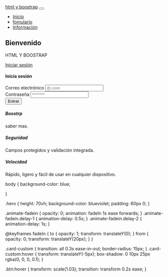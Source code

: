 <!DOCTYPE html>
<html lang="es">
<head>
  <meta charset="UTF-8" />
  <meta name="viewport" content="width=device-width, initial-scale=1.0"/>
  <title>HTML CSS + BOSTRAP</title>

  <!-- Bootstrap CSS -->
  <link href="https://cdn.jsdelivr.net/npm/bootstrap@5.3.3/dist/css/bootstrap.min.css" rel="stylesheet"/>
  <!-- Bootstrap Icons -->
  <link href="https://cdn.jsdelivr.net/npm/bootstrap-icons@1.11.1/font/bootstrap-icons.css" rel="stylesheet"/>
  <!-- Custom CSS -->
  <link rel="stylesheet" href="styles.css"/>
</head>
<body>

  <!-- Navbar -->
  <nav class="navbar navbar-expand-lg navbar-dark bg-dark shadow-sm">
    <div class="container">
      <a class="navbar-brand fw-bold" href="#">html y boostrap</a>
      <button class="navbar-toggler" type="button" data-bs-toggle="collapse"
        data-bs-target="#navbarNav" aria-controls="navbarNav" aria-expanded="false"
        aria-label="Toggle navigation">
        <span class="navbar-toggler-icon"></span>
      </button>
      <div class="collapse navbar-collapse justify-content-end" id="navbarNav">
        <ul class="navbar-nav">
          <li class="nav-item"><a class="nav-link active" href="#">Inicio</a></li>
          <li class="nav-item"><a class="nav-link" href="#formulario">fomulario</a></li>
          <li class="nav-item"><a class="nav-link" href="#info">Información</a></li>
        </ul>
      </div>
    </div>
  </nav>

  <!-- Hero Section -->
  <section class="hero d-flex align-items-center text-center text-white">
    <div class="container">
      <h1 class="display-4 animate-fadein">Bienvenido</h1>
      <p class="lead animate-fadein delay-1">HTML Y BOOSTRAP</p>
      <a href="#formulario" class="btn btn-light btn-lg mt-3 animate-fadein delay-2"><i class="bi bi-box-arrow-in-right"></i> Iniciar sesión</a>
    </div>
  </section>

  <!-- Formulario -->
  <section class="container py-5" id="formulario">
    <div class="row justify-content-center">
      <div class="col-md-6">
        <div class="card shadow-sm border-0 card-custom">
          <div class="card-body">
            <h4 class="mb-4 text-center">Inicia sesión</h4>
            <form>
              <div class="mb-3">
                <label for="email" class="form-label">Correo electrónico</label>
                <input type="email" class="form-control" id="email" placeholder="@.com" required>
              </div>
              <div class="mb-3">
                <label for="password" class="form-label">Contraseña</label>
                <input type="password" class="form-control" id="password" placeholder="********" required>
              </div>
              <div class="d-grid">
                <button type="submit" class="btn btn-primary btn-lg">Entrar</button>
              </div>
            </form>
          </div>
        </div>
      </div>
    </div>
  </section>

  <!-- Información -->
  <section class="container py-5" id="info">
    <div class="row g-4 text-center">
      <div class="col-md-4">
        <div class="card card-custom">
          <div class="card-body">
            <i class="bi bi-bootstrap-fill fs-1 text-primary"></i>
            <h5 class="mt-3">Boostrp</h5>
            <p>saber mas.</p>
          </div>
        </div>
      </div>
      <div class="col-md-4">
        <div class="card card-custom">
          <div class="card-body">
            <i class="bi bi-shield-lock-fill fs-1 text-success"></i>
            <h5 class="mt-3">Seguridad</h5>
            <p>Campos protegidos y validación integrada.</p>
          </div>
        </div>
      </div>
      <div class="col-md-4">
        <div class="card card-custom">
          <div class="card-body">
            <i class="bi bi-lightning-fill fs-1 text-warning"></i>
            <h5 class="mt-3">Velocidad</h5>
            <p>Rápido, ligero y fácil de usar en cualquier dispositivo.</p>
          </div>
        </div>
      </div>
    </div>
  </section>

  <!-- Footer -->
  <footer class="footer text-center py-4">
  </footer>

  <!-- Bootstrap JS -->
  <script src="https://cdn.jsdelivr.net/npm/bootstrap@5.3.3/dist/js/bootstrap.bundle.min.js"></script>
  body {
  background-color: blue;
  
}

.hero {
  height: 70vh;
  background-color: blueviolet;
  padding: 60px 0;
}

.animate-fadein {
  opacity: 0;
  animation: fadeIn 1s ease forwards;
}
.animate-fadein.delay-1 { animation-delay: 0.5s; }
.animate-fadein.delay-2 { animation-delay: 1s; }

@keyframes fadeIn {
  to { opacity: 1; transform: translateY(0); }
  from { opacity: 0; transform: translateY(20px); }
}

.card-custom {
  transition: all 0.3s ease-in-out;
  border-radius: 15px;
}
.card-custom:hover {
  transform: translateY(-5px);
  box-shadow: 0 10px 25px rgba(0, 0, 0, 0.1);
}

.btn:hover {
  transform: scale(1.03);
  transition: transform 0.2s ease;
}


</body>
</html>

